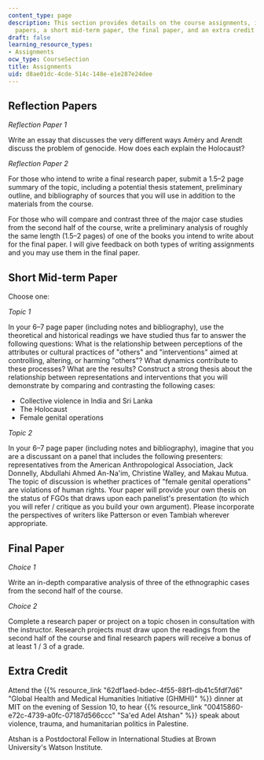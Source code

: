 ```yaml
---
content_type: page
description: This section provides details on the course assignments, including reflection
  papers, a short mid-term paper, the final paper, and an extra credit opportunity.
draft: false
learning_resource_types:
- Assignments
ocw_type: CourseSection
title: Assignments
uid: d8ae01dc-4cde-514c-148e-e1e287e24dee
---
```

## Reflection Papers

*Reflection Paper 1*

Write an essay that discusses the very different ways Améry and Arendt discuss the problem of genocide. How does each explain the Holocaust?

*Reflection Paper 2*

For those who intend to write a final research paper, submit a 1.5–2 page summary of the topic, including a potential thesis statement, preliminary outline, and bibliography of sources that you will use in addition to the materials from the course.

For those who will compare and contrast three of the major case studies from the second half of the course, write a preliminary analysis of roughly the same length (1.5–2 pages) of one of the books you intend to write about for the final paper. I will give feedback on both types of writing assignments and you may use them in the final paper.

## Short Mid-term Paper

Choose one:

*Topic 1*

In your 6–7 page paper (including notes and bibliography), use the theoretical and historical readings we have studied thus far to answer the following questions: What is the relationship between perceptions of the attributes or cultural practices of "others" and "interventions" aimed at controlling, altering, or harming "others"? What dynamics contribute to these processes? What are the results? Construct a strong thesis about the relationship between representations and interventions that you will demonstrate by comparing and contrasting the following cases: 

- Collective violence in India and Sri Lanka
- The Holocaust
- Female genital operations

*Topic 2*

In your 6–7 page paper (including notes and bibliography), imagine that you are a discussant on a panel that includes the following presenters: representatives from the American Anthropological Association, Jack Donnelly, Abdullahi Ahmed An-Na'im, Christine Walley, and Makau Mutua. The topic of discussion is whether practices of "female genital operations" are violations of human rights. Your paper will provide your own thesis on the status of FGOs that draws upon each panelist's presentation (to which you will refer / critique as you build your own argument). Please incorporate the perspectives of writers like Patterson or even Tambiah wherever appropriate.

## Final Paper

*Choice 1*

Write an in-depth comparative analysis of three of the ethnographic cases from the second half of the course.

*Choice 2*

Complete a research paper or project on a topic chosen in consultation with the instructor. Research projects must draw upon the readings from the second half of the course and final research papers will receive a bonus of at least 1 / 3 of a grade.

## Extra Credit

Attend the {{% resource_link "62df1aed-bdec-4f55-88f1-db41c5fdf7d6" "Global Health and Medical Humanities Initiative (GHMHI)" %}} dinner at MIT on the evening of Session 10, to hear {{% resource_link "00415860-e72c-4739-a0fc-07187d566ccc" "Sa'ed Adel Atshan" %}} speak about violence, trauma, and humanitarian politics in Palestine.

Atshan is a Postdoctoral Fellow in International Studies at Brown University's Watson Institute.